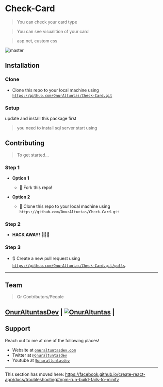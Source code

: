 
# Check-Card

> You can check your card type

> You can see visualition of your card

> asp.net, custom css

![master](https://user-images.githubusercontent.com/53194850/91496822-807b7f80-e8c5-11ea-9830-92ba5ecde4bc.PNG)

## Installation

### Clone

- Clone this repo to your local machine using <a href="https://github.com/OnurAltuntas/Check-Card.git" target="_blank">`https://github.com/OnurAltuntas/Check-Card.git`</a>

### Setup

update and install this package first
>you need to install sql server 
>start using

## Contributing

> To get started...

### Step 1

- **Option 1**
    - 🍴 Fork this repo!

- **Option 2**
    - 👯 Clone this repo to your local machine using `https://github.com/OnurAltuntas/Check-Card.git`

### Step 2

- **HACK AWAY!** 🔨🔨🔨

### Step 3

- 🔃 Create a new pull request using <a href="https://github.com/OnurAltuntas/Check-Card.git/pulls" target="_blank">`https://github.com/OnurAltuntas/Check-Card.git/pulls`</a>.

---

## Team

> Or Contributors/People

 <a href="https://onuraltuntasdev.netlify.app/" target="_blank">**OnurAltuntasDev**</a> 
 | [![OnurAltuntas](https://avatars0.githubusercontent.com/u/53194850?s=460&u=88ff0b9c8fe41c908d3c9b7ff43eb00dba669e66&v=4)](https://onuraltuntasdev.netlify.app)  |
---

## Support

Reach out to me at one of the following places!

- Website at <a href="https://onuraltuntasdev.netlify.app/" target="_blank">`onuraltuntasdev.com`</a>
- Twitter at <a href="http://twitter.com/onuraltuntasdev" target="_blank">`@onuraltuntasdev`</a>
- Youtube at <a href="https://www.youtube.com/channel/UCalJQ45NyMzMvPqK5n0xYEA" target="_blank">`@onuraltuntasdev`</a>
---



This section has moved here: https://facebook.github.io/create-react-app/docs/troubleshooting#npm-run-build-fails-to-minify
